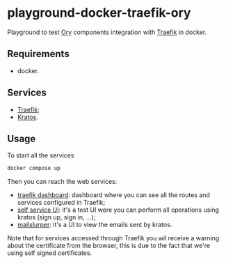 # playground-docker-traefik-ory

Playground to test [Ory](https://www.ory.sh/) components integration with
[Traefik](https://traefik.io/) in docker.

## Requirements

* docker.

## Services

* [Traefik](https://traefik.io/);
* [Kratos](https://www.ory.sh/kratos/).

## Usage

To start all the services

```bash
docker compose up
```

Then you can reach the web services:

* [traefik dashboard](https://localhost): dashboard where you can see all the
  routes and services configured in Traefik;
* [self service UI](https://localhost/website/): it's a test UI were you can
  perform all operations using kratos (sign up, sign in, ...);
* [mailslurper](http://localhost:4436): it's a UI to view the emails sent by
  kratos.

Note that for services accessed through Traefik you wil receive a warning about
the certificate from the browser, this is due to the fact that we're using self
signed certificates.
